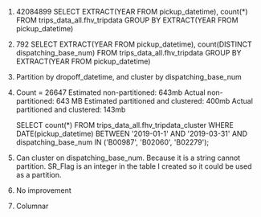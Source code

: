1. 42084899
	SELECT 
	    EXTRACT(YEAR FROM pickup_datetime),
	    count(*) 
	FROM trips_data_all.fhv_tripdata
	GROUP BY EXTRACT(YEAR FROM pickup_datetime)

2. 792
	SELECT 
    	EXTRACT(YEAR FROM pickup_datetime),
    	count(DISTINCT dispatching_base_num) 
	FROM trips_data_all.fhv_tripdata
	GROUP BY EXTRACT(YEAR FROM pickup_datetime)

3. Partition by dropoff_datetime, and cluster by dispatching_base_num

4. Count = 26647
   Estimated non-partitioned: 643mb
   Actual non-partitioned: 643 MB
   Estimated partitioned and clustered: 400mb
   Actual partitioned and clustered: 143mb

	SELECT count(*) FROM trips_data_all.fhv_tripdata_cluster
	WHERE DATE(pickup_datetime) BETWEEN '2019-01-1' AND '2019-03-31'
	AND dispatching_base_num IN ('B00987', 'B02060', 'B02279');

5. Can cluster on dispatching_base_num. Because it is a string cannot partition. SR_Flag is an integer in the table I created so it could be used as a partition.

6. No improvement

7. Columnar